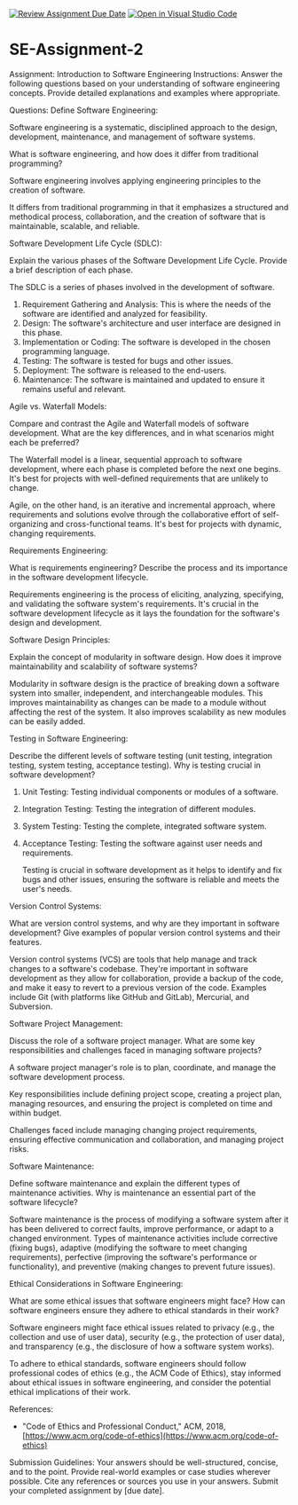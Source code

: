 [![Review Assignment Due Date](https://classroom.github.com/assets/deadline-readme-button-24ddc0f5d75046c5622901739e7c5dd533143b0c8e959d652212380cedb1ea36.svg)](https://classroom.github.com/a/-ucQIGTc)
[![Open in Visual Studio Code](https://classroom.github.com/assets/open-in-vscode-718a45dd9cf7e7f842a935f5ebbe5719a5e09af4491e668f4dbf3b35d5cca122.svg)](https://classroom.github.com/online_ide?assignment_repo_id=15211526&assignment_repo_type=AssignmentRepo)

# SE-Assignment-2

Assignment: Introduction to Software Engineering
Instructions:
Answer the following questions based on your understanding of software engineering concepts. Provide detailed explanations and examples where appropriate.

Questions:
Define Software Engineering:

Software engineering is a systematic, disciplined approach to the design, development, maintenance, and management of software systems.

What is software engineering, and how does it differ from traditional programming?

Software engineering involves applying engineering principles to the creation of software.

It differs from traditional programming in that it emphasizes a structured and methodical process, collaboration, and the creation of software that is maintainable, scalable, and reliable.

Software Development Life Cycle (SDLC):

Explain the various phases of the Software Development Life Cycle. Provide a brief description of each phase.

The SDLC is a series of phases involved in the development of software.

1. Requirement Gathering and Analysis: This is where the needs of the software are identified and analyzed for feasibility.
2. Design: The software's architecture and user interface are designed in this phase.
3. Implementation or Coding: The software is developed in the chosen programming language.
4. Testing: The software is tested for bugs and other issues.
5. Deployment: The software is released to the end-users.
6. Maintenance: The software is maintained and updated to ensure it remains useful and relevant.

Agile vs. Waterfall Models:

Compare and contrast the Agile and Waterfall models of software development. What are the key differences, and in what scenarios might each be preferred?

The Waterfall model is a linear, sequential approach to software development, where each phase is completed before the next one begins. It's best for projects with well-defined requirements that are unlikely to change.

Agile, on the other hand, is an iterative and incremental approach, where requirements and solutions evolve through the collaborative effort of self-organizing and cross-functional teams. It's best for projects with dynamic, changing requirements.

Requirements Engineering:

What is requirements engineering? Describe the process and its importance in the software development lifecycle.

Requirements engineering is the process of eliciting, analyzing, specifying, and validating the software system's requirements. It's crucial in the software development lifecycle as it lays the foundation for the software's design and development.

Software Design Principles:

Explain the concept of modularity in software design. How does it improve maintainability and scalability of software systems?

Modularity in software design is the practice of breaking down a software system into smaller, independent, and interchangeable modules. This improves maintainability as changes can be made to a module without affecting the rest of the system. It also improves scalability as new modules can be easily added.

Testing in Software Engineering:

Describe the different levels of software testing (unit testing, integration testing, system testing, acceptance testing). Why is testing crucial in software development?

1. Unit Testing: Testing individual components or modules of a software.
2. Integration Testing: Testing the integration of different modules.
3. System Testing: Testing the complete, integrated software system.
4. Acceptance Testing: Testing the software against user needs and requirements.

   Testing is crucial in software development as it helps to identify and fix bugs and other issues, ensuring the software is reliable and meets the user's needs.

Version Control Systems:

What are version control systems, and why are they important in software development? Give examples of popular version control systems and their features.

Version control systems (VCS) are tools that help manage and track changes to a software's codebase. They're important in software development as they allow for collaboration, provide a backup of the code, and make it easy to revert to a previous version of the code. Examples include Git (with platforms like GitHub and GitLab), Mercurial, and Subversion.

Software Project Management:

Discuss the role of a software project manager. What are some key responsibilities and challenges faced in managing software projects?

A software project manager's role is to plan, coordinate, and manage the software development process.

Key responsibilities include defining project scope, creating a project plan, managing resources, and ensuring the project is completed on time and within budget.

Challenges faced include managing changing project requirements, ensuring effective communication and collaboration, and managing project risks.

Software Maintenance:

Define software maintenance and explain the different types of maintenance activities. Why is maintenance an essential part of the software lifecycle?

Software maintenance is the process of modifying a software system after it has been delivered to correct faults, improve performance, or adapt to a changed environment. Types of maintenance activities include corrective (fixing bugs), adaptive (modifying the software to meet changing requirements), perfective (improving the software's performance or functionality), and preventive (making changes to prevent future issues).

Ethical Considerations in Software Engineering:

What are some ethical issues that software engineers might face? How can software engineers ensure they adhere to ethical standards in their work?

Software engineers might face ethical issues related to privacy (e.g., the collection and use of user data), security (e.g., the protection of user data), and transparency (e.g., the disclosure of how a software system works).

To adhere to ethical standards, software engineers should follow professional codes of ethics (e.g., the ACM Code of Ethics), stay informed about ethical issues in software engineering, and consider the potential ethical implications of their work.

References:

- "Code of Ethics and Professional Conduct," ACM, 2018, [https://www.acm.org/code-of-ethics](https://www.acm.org/code-of-ethics)

Submission Guidelines:
Your answers should be well-structured, concise, and to the point.
Provide real-world examples or case studies wherever possible.
Cite any references or sources you use in your answers.
Submit your completed assignment by [due date].
